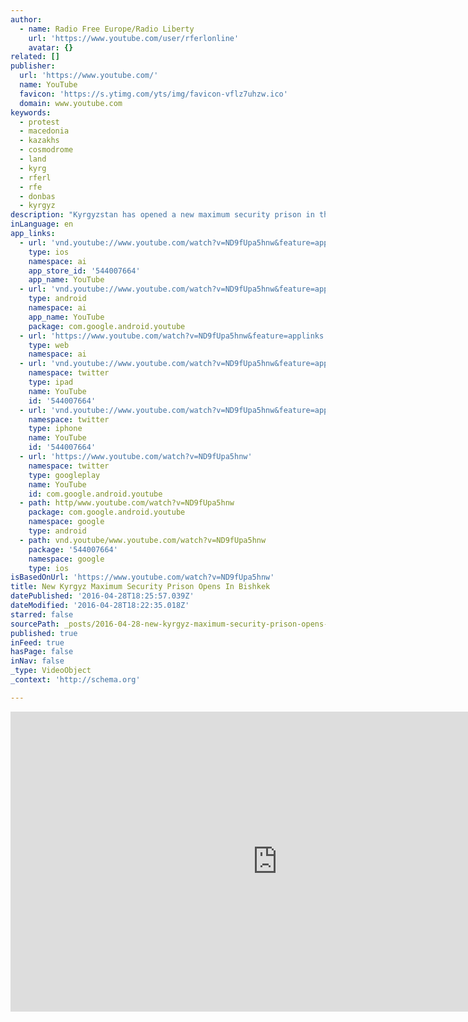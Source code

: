 ```yaml
---
author:
  - name: Radio Free Europe/Radio Liberty
    url: 'https://www.youtube.com/user/rferlonline'
    avatar: {}
related: []
publisher:
  url: 'https://www.youtube.com/'
  name: YouTube
  favicon: 'https://s.ytimg.com/yts/img/favicon-vflz7uhzw.ico'
  domain: www.youtube.com
keywords:
  - protest
  - macedonia
  - kazakhs
  - cosmodrome
  - land
  - kyrg
  - rferl
  - rfe
  - donbas
  - kyrgyz
description: "Kyrgyzstan has opened a new maximum security prison in the capital, Bishkek. It took about nine years to complete. The government demanded an acceleration in construction after a prison break at an older nearby facility last October. (RFE/RL's Kyrgyz Service) Originally published at - http://www.rferl.org/media/video/kyrgyzstan-prison/27704545.html"
inLanguage: en
app_links:
  - url: 'vnd.youtube://www.youtube.com/watch?v=ND9fUpa5hnw&feature=applinks'
    type: ios
    namespace: ai
    app_store_id: '544007664'
    app_name: YouTube
  - url: 'vnd.youtube://www.youtube.com/watch?v=ND9fUpa5hnw&feature=applinks'
    type: android
    namespace: ai
    app_name: YouTube
    package: com.google.android.youtube
  - url: 'https://www.youtube.com/watch?v=ND9fUpa5hnw&feature=applinks'
    type: web
    namespace: ai
  - url: 'vnd.youtube://www.youtube.com/watch?v=ND9fUpa5hnw&feature=applinks'
    namespace: twitter
    type: ipad
    name: YouTube
    id: '544007664'
  - url: 'vnd.youtube://www.youtube.com/watch?v=ND9fUpa5hnw&feature=applinks'
    namespace: twitter
    type: iphone
    name: YouTube
    id: '544007664'
  - url: 'https://www.youtube.com/watch?v=ND9fUpa5hnw'
    namespace: twitter
    type: googleplay
    name: YouTube
    id: com.google.android.youtube
  - path: http/www.youtube.com/watch?v=ND9fUpa5hnw
    package: com.google.android.youtube
    namespace: google
    type: android
  - path: vnd.youtube/www.youtube.com/watch?v=ND9fUpa5hnw
    package: '544007664'
    namespace: google
    type: ios
isBasedOnUrl: 'https://www.youtube.com/watch?v=ND9fUpa5hnw'
title: New Kyrgyz Maximum Security Prison Opens In Bishkek
datePublished: '2016-04-28T18:25:57.039Z'
dateModified: '2016-04-28T18:22:35.018Z'
starred: false
sourcePath: _posts/2016-04-28-new-kyrgyz-maximum-security-prison-opens-in-bishkek.md
published: true
inFeed: true
hasPage: false
inNav: false
_type: VideoObject
_context: 'http://schema.org'

---
```

<iframe src="https://cdn.embedly.com/widgets/media.html?src=https%3A%2F%2Fwww.youtube.com%2Fembed%2FND9fUpa5hnw%3Ffeature%3Doembed&amp;url=https%3A%2F%2Fwww.youtube.com%2Fwatch%3Fv%3DND9fUpa5hnw&amp;image=https%3A%2F%2Fi.ytimg.com%2Fvi%2FND9fUpa5hnw%2Fhqdefault.jpg&amp;key=b7d04c9b404c499eba89ee7072e1c4f7&amp;type=text%2Fhtml&amp;schema=youtube" width="854" height="480" scrolling="no" frameborder="0" allowfullscreen="" style=""></iframe>